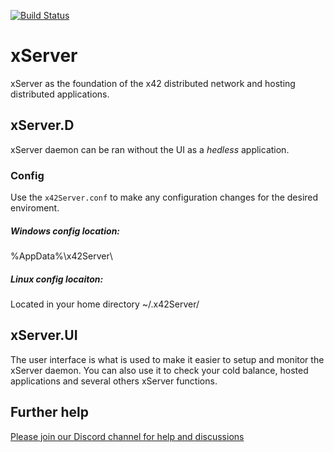 [![Build Status](https://github.com/x42protocol/xServer/workflows/Build/badge.svg)](https://github.com/x42protocol/xServer/actions)

# xServer
xServer as the foundation of the x42 distributed network and hosting distributed applications.

## xServer.D
xServer daemon can be ran without the UI as a *hedless* application. 

### Config
Use the `x42Server.conf` to make any configuration changes for the desired enviroment.

##### Windows config location:
%AppData%\x42Server\

##### Linux config locaiton:
Located in your home directory ~/.x42Server/

## xServer.UI
The user interface is what is used to make it easier to setup and monitor the xServer daemon.
You can also use it to check your cold balance, hosted applications and several others xServer functions.

## Further help
[Please join our Discord channel for help and discussions](https://discord.gg/bmYUmjr)
